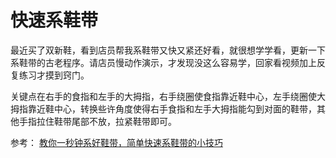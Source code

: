 # 快速系鞋带

最近买了双新鞋，看到店员帮我系鞋带又快又紧还好看，就很想学学看，更新一下系鞋带的古老程序。请店员慢动作演示，才发现没这么容易学，回家看视频加上反复练习才摸到窍门。

关键点在右手的食指和左手的大拇指，右手绕圈使食指靠近鞋中心，左手绕圈使大拇指靠近鞋中心，转换些许角度使得右手食指和左手大拇指能勾到对面的鞋带，其他手指拉住鞋带尾部不放，拉紧鞋带即可。


参考：
[教你一秒钟系好鞋带，简单快速系鞋带的小技巧](https://zhuanlan.zhihu.com/p/33511908)